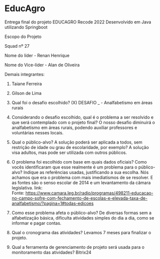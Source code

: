 # EducAgro
Entrega final do projeto EDUCAGRO Recode 2022
Desenvolvido em Java utilizando Springboot

Escopo do Projeto

Squad nº 27

Nome do líder - Renan Henrique

Nome do Vice-líder - Alan de Oliveira

Demais integrantes:
1.	Taiane Ferreira
2.	Gilson de Lima
1. Qual foi o desafio escolhido?
(X) DESAFIO _ - Analfabetismo em áreas rurais
2. Considerando o desafio escolhido, qual é o problema a ser resolvido e que será contemplado com o projeto final? O nosso desafio diminuirá o analfabetismo em áreas rurais, podendo auxiliar professores e voluntárias nesses locais.

3. Qual o público-alvo? A solução poderá ser aplicada a todos, sem restrição de idade ou grau de escolaridade, por exemplo? A solução visa adultos, mas pode ser utilizada com outros públicos. 

4. O problema foi escolhido com base em quais dados oficiais? Como vocês identificaram que esse realmente é um problema para o público-alvo? Indique as referências usadas, justificando a sua escolha. Nós achamos que era o problema com mais imediatismos de se resolver. E as fontes são o senso escolar de 2014 e um levantamento da câmara legislativa. link: Fonte: https://www.camara.leg.br/radio/programas/498211-educacao-no-campo-sofre-com-fechamento-de-escolas-e-elevada-taxa-de-analfabetismo/?pagina=1#todas-edicoes​


5. Como esse problema afeta o público-alvo?
De diversas formas sem a alfabetização básica, dificulta atividades simples do dia a dia, como se informar e pagar contas.

 6. Qual o cronograma das atividades?
Levamos 7 meses para finalizar o projeto.

8. Qual a ferramenta de gerenciamento de projeto será usada para o monitoramento das atividades? Bitrix24
